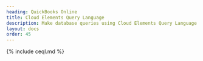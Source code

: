 ```yaml
---
heading: QuickBooks Online
title: Cloud Elements Query Language
description: Make database queries using Cloud Elements Query Language.
layout: docs
order: 45
---
```


{% include ceql.md %}
